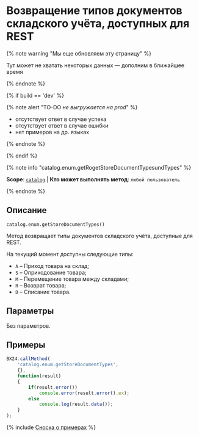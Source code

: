 # Возвращение типов документов складского учёта, доступных для REST

{% note warning "Мы еще обновляем эту страницу" %}

Тут может не хватать некоторых данных — дополним в ближайшее время

{% endnote %}

{% if build == 'dev' %}

{% note alert "TO-DO _не выгружается на prod_" %}

- отсутствует ответ в случае успеха
- отсутствует ответ в случае ошибки
- нет примеров на др. языках
  
{% endnote %}

{% endif %}

{% note info "catalog.enum.getRogetStoreDocumentTypesundTypes" %}

**Scope**: [`catalog`](../../scopes/permissions.md) | **Кто может выполнять метод**: `любой пользователь`

{% endnote %}

## Описание

```http
catalog.enum.getStoreDocumentTypes()
```

Метод возвращает типы документов складского учёта, доступные для REST.

На текущий момент доступны следующие типы:
- `A` – Приход товара на склад;
- `S` – Оприходование товара;
- `M` – Перемещение товара между складами;
- `R` – Возврат товара;
- `D` – Списание товара.

## Параметры

Без параметров.

## Примеры

```js
BX24.callMethod(
    'catalog.enum.getStoreDocumentTypes',
    {},
    function(result)
    {
        if(result.error())
            console.error(result.error().ex);
        else
            console.log(result.data());
    }
);
```
{% include [Сноска о примерах](../../../_includes/examples.md) %}